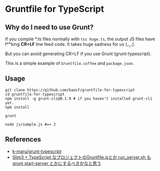 # Gruntfile for TypeScript

## Why do I need to use Grunt?

If you compile \*.ts files normally with `tsc hoge.ts`, the output JS files have f\*\*king **CR+LF** line feed code. It takes huge sadness for us (◞‸◟).

But you can avoid generating CR+LF if you use Grunt (grunt-typescript).

This is a simple example of `Gruntfile.coffee` and `package.json`.

## Usage

```
git clone https://github.com/kaosf/gruntfile-for-typescript
cd gruntfile-for-typescript
npm install -g grunt-cli@0.1.9 # if you haven't installed grunt-cli yet.
npm install

grunt

node js/sample.js #=> 2
```

## References

* [k-maru/grunt-typescript](https://github.com/k-maru/grunt-typescript)
* [Slim3 + TypeScript なプロジェクトのGruntfile.jsとか run_server.sh も grunt start-server とかにするべきかなと思う](https://gist.github.com/vvakame/5053711)
